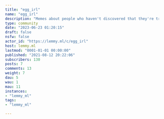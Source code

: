 ```yaml
---
title: "egg_irl" 
name: "egg_irl"
description: "Memes about people who haven't discovered that they're transgender"
type: community
date: "2023-06-23 01:20:15"
draft: false
nsfw: false
actor_id: "https://lemmy.ml/c/egg_irl"
host: lemmy.ml
lastmod: "0001-01-01 00:00:00"
published: "2021-08-12 20:22:06"
subscribers: 130
posts: 7
comments: 13
weight: 7
dau: 5
wau: 1
mau: 11
instances:
- "lemmy_ml"
tags: 
- "lemmy_ml"

---
```

